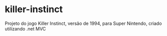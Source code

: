 # killer-instinct
Projeto do jogo Killer Instinct, versão de 1994, para Super Nintendo, criado utilizando .net MVC
